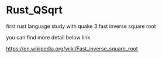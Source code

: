 # Rust_QSqrt
first rust language study with quake 3 fast inverse square root


you can find more detail below link

https://en.wikipedia.org/wiki/Fast_inverse_square_root

